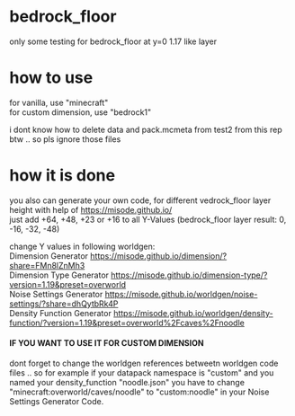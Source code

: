 # bedrock_floor
only some testing for bedrock_floor at y=0 1.17 like layer

# how to use
for vanilla, use "minecraft"  
for custom dimension, use "bedrock1"

i dont know how to delete data and pack.mcmeta from test2 from this rep btw .. so pls ignore those files


# how it is done
you also can generate your own code, for different vedrock_floor layer height with help of https://misode.github.io/  
just add +64, +48, +23 or +16 to all Y-Values (bedrock_floor layer result: 0, -16, -32, -48)

change Y values in following worldgen:  
Dimension Generator
https://misode.github.io/dimension/?share=FMn8lZnMh3  
Dimension Type Generator
https://misode.github.io/dimension-type/?version=1.19&preset=overworld  
Noise Settings Generator
https://misode.github.io/worldgen/noise-settings/?share=dhQytbRk4P  
Density Function Generator
https://misode.github.io/worldgen/density-function/?version=1.19&preset=overworld%2Fcaves%2Fnoodle  

#### IF YOU WANT TO USE IT FOR CUSTOM DIMENSION
dont forget to change the worldgen references betweetn worldgen code files .. 
so for example if your datapack namespace is "custom" and you named your density_function "noodle.json" you have to change "minecraft:overworld/caves/noodle" to "custom:noodle" in your Noise Settings Generator Code.



